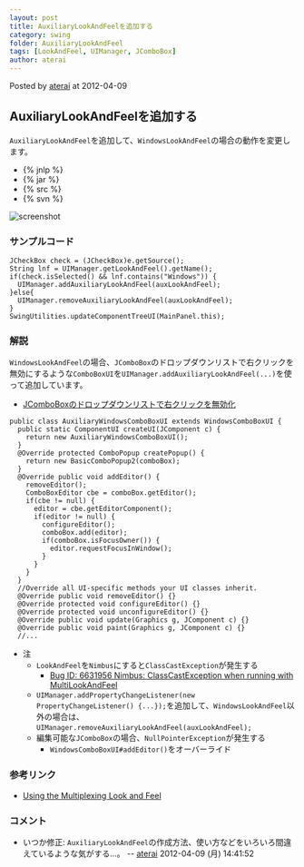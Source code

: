 ```yaml
---
layout: post
title: AuxiliaryLookAndFeelを追加する
category: swing
folder: AuxiliaryLookAndFeel
tags: [LookAndFeel, UIManager, JComboBox]
author: aterai
---
```


Posted by [aterai](http://terai.xrea.jp/aterai.html) at 2012-04-09

## AuxiliaryLookAndFeelを追加する
`AuxiliaryLookAndFeel`を追加して、`WindowsLookAndFeel`の場合の動作を変更します。

- {% jnlp %}
- {% jar %}
- {% src %}
- {% svn %}

<!-- dummy comment line for breaking list -->

![screenshot](https://lh4.googleusercontent.com/-SxIyCqWRFhk/T4JxXw96NSI/AAAAAAAABLQ/gM_5mjZPn1o/s800/AuxiliaryLookAndFeel.png)

### サンプルコード
<pre class="prettyprint"><code>JCheckBox check = (JCheckBox)e.getSource();
String lnf = UIManager.getLookAndFeel().getName();
if(check.isSelected() &amp;&amp; lnf.contains("Windows")) {
  UIManager.addAuxiliaryLookAndFeel(auxLookAndFeel);
}else{
  UIManager.removeAuxiliaryLookAndFeel(auxLookAndFeel);
}
SwingUtilities.updateComponentTreeUI(MainPanel.this);
</code></pre>

### 解説
`WindowsLookAndFeel`の場合、`JComboBox`のドロップダウンリストで右クリックを無効にするような`ComboBoxUI`を`UIManager.addAuxiliaryLookAndFeel(...)`を使って追加しています。

- [JComboBoxのドロップダウンリストで右クリックを無効化](http://terai.xrea.jp/Swing/DisableRightClick.html)

<!-- dummy comment line for breaking list -->

<pre class="prettyprint"><code>public class AuxiliaryWindowsComboBoxUI extends WindowsComboBoxUI {
  public static ComponentUI createUI(JComponent c) {
    return new AuxiliaryWindowsComboBoxUI();
  }
  @Override protected ComboPopup createPopup() {
    return new BasicComboPopup2(comboBox);
  }
  @Override public void addEditor() {
    removeEditor();
    ComboBoxEditor cbe = comboBox.getEditor();
    if(cbe != null) {
      editor = cbe.getEditorComponent();
      if(editor != null) {
        configureEditor();
        comboBox.add(editor);
        if(comboBox.isFocusOwner()) {
          editor.requestFocusInWindow();
        }
      }
    }
  }
  //Override all UI-specific methods your UI classes inherit.
  @Override public void removeEditor() {}
  @Override protected void configureEditor() {}
  @Override protected void unconfigureEditor() {}
  @Override public void update(Graphics g, JComponent c) {}
  @Override public void paint(Graphics g, JComponent c) {}
  //...
</code></pre>

- 注
    - `LookAndFeel`を`Nimbus`にすると`ClassCastException`が発生する
        - [Bug ID: 6631956 Nimbus: ClassCastException when running with MultiLookAndFeel](http://bugs.sun.com/bugdatabase/view_bug.do?bug_id=6631956)
    - `UIManager.addPropertyChangeListener(new PropertyChangeListener() {...});`を追加して、`WindowsLookAndFeel`以外の場合は、`UIManager.removeAuxiliaryLookAndFeel(auxLookAndFeel);`
    - 編集可能な`JComboBox`の場合、`NullPointerException`が発生する
        - `WindowsComboBoxUI#addEditor()`をオーバーライド

<!-- dummy comment line for breaking list -->

### 参考リンク
- [Using the Multiplexing Look and Feel](http://docs.oracle.com/javase/7/docs/api/javax/swing/plaf/multi/doc-files/multi_tsc.html)

<!-- dummy comment line for breaking list -->

### コメント
- いつか修正: `AuxiliaryLookAndFeel`の作成方法、使い方などをいろいろ間違えているような気がする…。 -- [aterai](http://terai.xrea.jp/aterai.html) 2012-04-09 (月) 14:41:52

<!-- dummy comment line for breaking list -->

